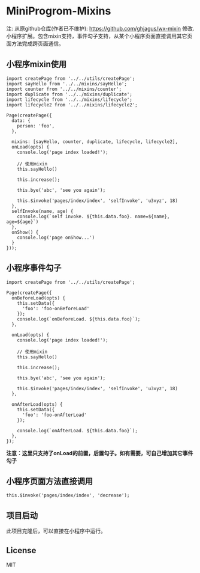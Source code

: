 # MiniProgrom-Mixins
注: 从原github仓库(作者已不维护): https://github.com/ghjagus/wx-mixin 修改.
小程序扩展。包含mixin支持，事件勾子支持，从某个小程序页面直接调用其它页面方法完成跨页面通信。

## 小程序mixin使用

```
import createPage from '../../utils/createPage';
import sayHello from '../../mixins/sayHello';
import counter from '../../mixins/counter';
import duplicate from '../../mixins/duplicate';
import lifecycle from '../../mixins/lifecycle';
import lifecycle2 from '../../mixins/lifecycle2';

Page(createPage({
  data: {
    person: 'foo',
  },

  mixins: [sayHello, counter, duplicate, lifecycle, lifecycle2],
  onLoad(opts) {
    console.log('page index loaded!');

    // 使用mixin
    this.sayHello()

    this.increase();

    this.bye('abc', 'see you again');

    this.$invoke('pages/index/index', 'selfInvoke', 'u3xyz', 18)
  },
  selfInvoke(name, age) {
    console.log(`self invoke. ${this.data.foo}. name=${name}, age=${age}`)
  },
  onShow() {
    console.log('page onShow...')
  }
}));
```


## 小程序事件勾子

```
import createPage from '../../utils/createPage';

Page(createPage({
  onBeforeLoad(opts) {
    this.setData({
      'foo': 'foo-onBeforeLoad'
    });
    console.log(`onBeforeLoad. ${this.data.foo}`);
  },

  onLoad(opts) {
    console.log('page index loaded!');

    // 使用mixin
    this.sayHello()

    this.increase();

    this.bye('abc', 'see you again');

    this.$invoke('pages/index/index', 'selfInvoke', 'u3xyz', 18)
  },

  onAfterLoad(opts) {
    this.setData({
      'foo': 'foo-onAfterLoad'
    });

    console.log(`onAfterLoad. ${this.data.foo}`);
  },
});
```

**注意：这里只支持了onLoad的前置，后置勾子。如有需要，可自己增加其它事件勾子**

## 小程序页面方法直接调用

```
this.$invoke('pages/index/index', 'decrease');
```

## 项目启动

此项目克隆后，可以直接在小程序中运行。

## License

MIT